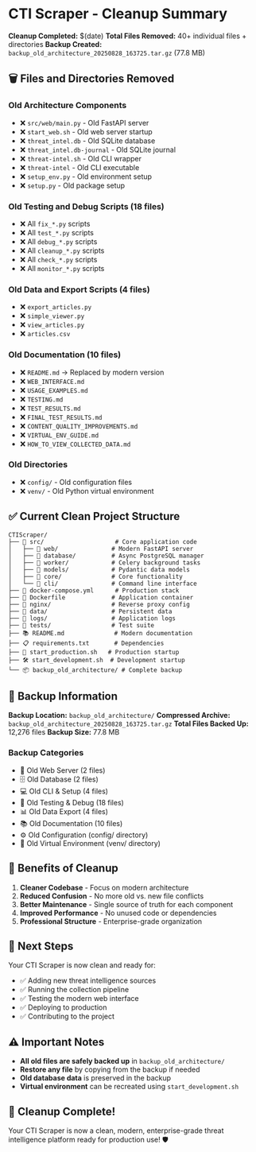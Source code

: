 # CTI Scraper - Cleanup Summary

**Cleanup Completed:** $(date)
**Total Files Removed:** 40+ individual files + directories
**Backup Created:** `backup_old_architecture_20250828_163725.tar.gz` (77.8 MB)

## 🗑️ **Files and Directories Removed**

### **Old Architecture Components**
- ❌ `src/web/main.py` - Old FastAPI server
- ❌ `start_web.sh` - Old web server startup
- ❌ `threat_intel.db` - Old SQLite database
- ❌ `threat_intel.db-journal` - Old SQLite journal
- ❌ `threat-intel.sh` - Old CLI wrapper
- ❌ `threat-intel` - Old CLI executable
- ❌ `setup_env.py` - Old environment setup
- ❌ `setup.py` - Old package setup

### **Old Testing and Debug Scripts (18 files)**
- ❌ All `fix_*.py` scripts
- ❌ All `test_*.py` scripts  
- ❌ All `debug_*.py` scripts
- ❌ All `cleanup_*.py` scripts
- ❌ All `check_*.py` scripts
- ❌ All `monitor_*.py` scripts

### **Old Data and Export Scripts (4 files)**
- ❌ `export_articles.py`
- ❌ `simple_viewer.py`
- ❌ `view_articles.py`
- ❌ `articles.csv`

### **Old Documentation (10 files)**
- ❌ `README.md` → Replaced by modern version
- ❌ `WEB_INTERFACE.md`
- ❌ `USAGE_EXAMPLES.md`
- ❌ `TESTING.md`
- ❌ `TEST_RESULTS.md`
- ❌ `FINAL_TEST_RESULTS.md`
- ❌ `CONTENT_QUALITY_IMPROVEMENTS.md`
- ❌ `VIRTUAL_ENV_GUIDE.md`
- ❌ `HOW_TO_VIEW_COLLECTED_DATA.md`

### **Old Directories**
- ❌ `config/` - Old configuration files
- ❌ `venv/` - Old Python virtual environment

## ✅ **Current Clean Project Structure**

```
CTIScraper/
├── 📁 src/                    # Core application code
│   ├── 📁 web/               # Modern FastAPI server
│   ├── 📁 database/          # Async PostgreSQL manager
│   ├── 📁 worker/            # Celery background tasks
│   ├── 📁 models/            # Pydantic data models
│   ├── 📁 core/              # Core functionality
│   └── 📁 cli/               # Command line interface
├── 🐳 docker-compose.yml      # Production stack
├── 🐳 Dockerfile             # Application container
├── 📁 nginx/                 # Reverse proxy config
├── 📁 data/                  # Persistent data
├── 📁 logs/                  # Application logs
├── 📁 tests/                 # Test suite
├── 📚 README.md              # Modern documentation
├── 📋 requirements.txt       # Dependencies
├── 🚀 start_production.sh   # Production startup
├── 🛠️ start_development.sh  # Development startup
└── 📦 backup_old_architecture/ # Complete backup
```

## 🔄 **Backup Information**

**Backup Location:** `backup_old_architecture/`
**Compressed Archive:** `backup_old_architecture_20250828_163725.tar.gz`
**Total Files Backed Up:** 12,276 files
**Backup Size:** 77.8 MB

### **Backup Categories**
- 🔧 Old Web Server (2 files)
- 🗄️ Old Database (2 files)
- 💻 Old CLI & Setup (4 files)
- 🧪 Old Testing & Debug (18 files)
- 📊 Old Data Export (4 files)
- 📚 Old Documentation (10 files)
- ⚙️ Old Configuration (config/ directory)
- 🐍 Old Virtual Environment (venv/ directory)

## 🎯 **Benefits of Cleanup**

1. **Cleaner Codebase** - Focus on modern architecture
2. **Reduced Confusion** - No more old vs. new file conflicts
3. **Better Maintenance** - Single source of truth for each component
4. **Improved Performance** - No unused code or dependencies
5. **Professional Structure** - Enterprise-grade organization

## 🚀 **Next Steps**

Your CTI Scraper is now clean and ready for:
- ✅ Adding new threat intelligence sources
- ✅ Running the collection pipeline
- ✅ Testing the modern web interface
- ✅ Deploying to production
- ✅ Contributing to the project

## ⚠️ **Important Notes**

- **All old files are safely backed up** in `backup_old_architecture/`
- **Restore any file** by copying from the backup if needed
- **Old database data** is preserved in the backup
- **Virtual environment** can be recreated using `start_development.sh`

## 🎉 **Cleanup Complete!**

Your CTI Scraper is now a clean, modern, enterprise-grade threat intelligence platform ready for production use! 🛡️
